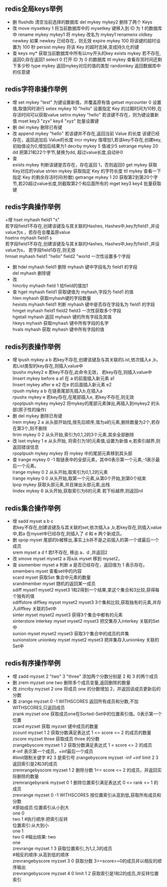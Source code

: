 ## redis全局keys举例
+ 删 
flushdb             清空当前选择的数据库 
del mykey mykey2        删除了两个 Keys 
+ 改 
move mysetkey 1         将当前数据库中的 mysetkey 键移入到 ID 为 1 的数据库中 
rename mykey mykey1     将 mykey 改名为 mykey1 
renamenx oldkey newkey  如果 newkey 已经存在，则无效 
expire mykey 100        将该键的超时设置为 100 秒
persist mykey       将该 Key 的超时去掉,变成持久化的键 
+ 查 
keys my*            获取当前数据库中所有以my开头的key 
exists mykey        若不存在,返回0;存在返回1 
select 0            打开 ID 为 0 的数据库 
ttl mykey           查看存货时间还剩下多少秒
type mykey          返回mykey对应的值的类型 
randomkey           返回数据库中的任意键
## redis字符串操作举例
+ 增
set mykey "test"            为键设置新值，并覆盖原有值
getset mycounter 0              设置值,取值同时进行
setex mykey 10 "hello"          设置指定 Key 的过期时间为10秒,在存活时间可以获取value
setnx mykey "hello"             若该键不存在，则为键设置新值
mset key3  "zyx"  key4 "xyz"    批量设置键
+ 删
del mykey                   删除已有键
+ 改
append mykey "hello"            若该键并不存在,返回当前 Value 的长度
                            该键已经存在，返回追加后 Value的长度
incr mykey                  值增加1,若该key不存在,创建key,初始值设为0,增加后结果为1
decrby  mykey  5            值减少5
setrange mykey 20 dd            把第21和22个字节,替换为dd, 超过value长度,自动补0
+ 查  
exists mykey                    判断该键是否存在，存在返回 1，否则返回0
get mykey                   获取Key对应的value
strlen mykey                获取指定 Key 的字符长度
ttl mykey                   查看一下指定 Key 的剩余存活时间(秒数)
getrange mykey 1 20             获取第2到第20个字节,若20超过value长度,则截取第2个和后面所有的
mget key3 key4                  批量获取键
## redis字典操作举例
+增
hset myhash field1 "s"    
若字段field1不存在,创建该键及与其关联的Hashes, Hashes中,key为field1 ,并设value为s ，若存在会覆盖原value  
hsetnx myhash field1 s      
若字段field1不存在,创建该键及与其关联的Hashes, Hashes中,key为field1 ,并设value为s， 若字段field1存在,则无效  
hmset myhash field1 "hello" field2 "world       一次性设置多个字段  
+ 删
hdel myhash field1                      删除 myhash 键中字段名为 field1 的字段  
del myhash                          删除键  
+ 改  
hincrby myhash field 1                  给field的值加1  
+ 查
hget myhash field1                      获取键值为 myhash,字段为 field1 的值  
hlen myhash                         获取myhash键的字段数量  
hexists myhash field1                   判断 myhash 键中是否存在字段名为 field1 的字段  
hmget myhash field1 field2 field3           一次性获取多个字段  
hgetall myhash                          返回 myhash 键的所有字段及其值  
hkeys myhash                        获取myhash 键中所有字段的名字  
hvals myhash                        获取 myhash 键中所有字段的值  
## redis列表操作举例
+ 增 
lpush mykey a b             若key不存在,创建该键及与其关联的List,依次插入a ,b， 若List类型的key存在,则插入value中  
lpushx mykey2 e             若key不存在,此命令无效， 若key存在,则插入value中  
linsert mykey before a a1   在 a 的前面插入新元素 a1  
linsert mykey after e e2    在e 的后面插入新元素 e2  
rpush mykey a b             在链表尾部先插入b,在插入a  
rpushx mykey e              若key存在,在尾部插入e, 若key不存在,则无效  
rpoplpush mykey mykey2      将mykey的尾部元素弹出,再插入到mykey2 的头部(原子性的操作)  
+ 删
del mykey               删除已有键   
lrem mykey 2 a              从头部开始找,按先后顺序,值为a的元素,删除数量为2个,若存在第3个,则不删除  
ltrim mykey 0 2             从头开始,索引为0,1,2的3个元素,其余全部删除  
+ 改
lset mykey 1 e              从头开始, 将索引为1的元素值,设置为新值 e,若索引越界,则返回错误信息  
rpoplpush mykey mykey       将 mykey 中的尾部元素移到其头部  
+ 查
lrange mykey 0 -1       取链表中的全部元素，其中0表示第一个元素,-1表示最后一个元素。  
lrange mykey 0 2            从头开始,取索引为0,1,2的元素  
lrange mykey 0 0            从头开始,取第一个元素,从第0个开始,到第0个结束  
lpop mykey                  获取头部元素,并且弹出头部元素,出栈  
lindex mykey 6              从头开始,获取索引为6的元素 若下标越界,则返回nil  
## redis集合操作举例
+ 增
sadd myset a b c    
若key不存在,创建该键及与其关联的set,依次插入a ,b,若key存在,则插入value中,若a 在myset中已经存在,则插入了 d 和 e 两个新成员。
+ 删
spop myset              尾部的b被移出,事实上b并不是之前插入的第一个或最后一个成员  
srem myset a d f        若f不存在, 移出 a、d ,并返回2
+ 改
smove myset myset2 a        将a从 myset 移到 myset2，
+ 查
sismember myset a           判断 a 是否已经存在，返回值为 1 表示存在。  
smembers myset          查看set中的内容  
scard myset             获取Set 集合中元素的数量  
srandmember myset       随机的返回某一成员  
sdiff myset1 myset2 myset3      1和2得到一个结果,拿这个集合和3比较,获得每个独有的值  
sdiffstore diffkey myset myset2 myset3      3个集和比较,获取独有的元素,并存入diffkey 关联的Set中    
sinter myset myset2 myset3              获得3个集合中都有的元素  
sinterstore interkey myset myset2 myset3  把交集存入interkey 关联的Set中  
sunion myset myset2 myset3              获取3个集合中的成员的并集  
sunionstore unionkey myset myset2 myset3  把并集存入unionkey 关联的Set中
## redis有序操作举例
+ 增
zadd myzset 2 "two" 3 "three"           添加两个分数分别是 2 和 3 的两个成员
+ 删
zrem myzset one two                 删除多个成员变量,返回删除的数量
+ 改
zincrby myzset 2 one                将成员 one 的分数增加 2，并返回该成员更新后的分数
+ 查 
zrange myzset 0 -1 WITHSCORES       返回所有成员和分数,不加WITHSCORES,只返回成员  
zrank myzset one                获取成员one在Sorted-Set中的位置索引值。0表示第一个位置  
zcard myzset                        获取 myzset 键中成员的数量  
zcount myzset 1 2                   获取分数满足表达式 1 <= score <= 2 的成员的数量  
zscore myzset three                 获取成员 three 的分数  
zrangebyscore myzset  1 2               获取分数满足表达式 1 < score <= 2 的成员  
#-inf 表示第一个成员，+inf最后一个成员  
#limit限制关键字
#2  3  是索引号
zrangebyscore myzset -inf +inf limit 2 3  返回索引是2和3的成员  
zremrangebyscore myzset 1 2         删除分数 1<= score <= 2 的成员，并返回实际删除的数量    
zremrangebyrank myzset 0 1              删除位置索引满足表达式 0 <= rank <= 1 的成员  
zrevrange myzset 0 -1 WITHSCORES        按位置索引从高到低,获取所有成员和分数  
#原始成员:位置索引从小到大  
      one  0    
      two  1
#执行顺序:把索引反转  
      位置索引:从大到小  
      one 1  
      two 0
#输出结果: two    
       one  
zrevrange myzset 1 3                获取位置索引,为1,2,3的成员  
#相反的顺序:从高到低的顺序  
zrevrangebyscore myzset 3 0             获取分数 3>=score>=0的成员并以相反的顺序输出  
zrevrangebyscore myzset 4 0 limit 1 2    获取索引是1和2的成员,并反转位置索引
